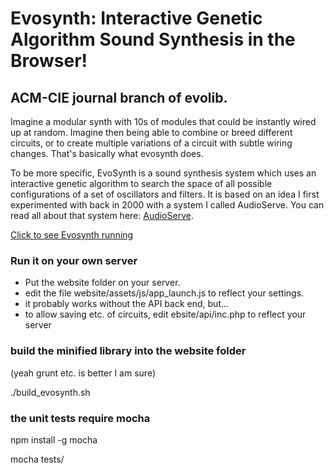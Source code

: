 
Evosynth: Interactive Genetic Algorithm Sound Synthesis in the Browser!
=======

## ACM-CIE journal branch of evolib.

Imagine a modular synth with 10s of modules that could be instantly wired up at random. Imagine then being able to combine or breed different circuits, or to create multiple variations of a circuit with subtle wiring changes. That's basically what evosynth does.

To be more specific, EvoSynth is a sound synthesis system which uses an interactive genetic algorithm to search the space of all possible configurations of a set of oscillators and filters. It is based on an idea I first experimented with back in 2000 with a system I called AudioServe. You can read all about that system here: [AudioServe](http://www.yeeking.net/html/audioserve/abstract.html).

[Click to see Evosynth running](http://www.yeeking.net/evosynth)

### Run it on your own server
* Put the website folder on your server. 
* edit the file website/assets/js/app_launch.js to reflect your settings. 
* it probably works without the API back end, but... 
* to allow saving etc. of circuits, edit ebsite/api/inc.php to reflect your server



### build the minified library into the website folder 
(yeah grunt etc. is better I am sure)

./build_evosynth.sh

### the unit tests require mocha
npm install -g mocha

mocha tests/


